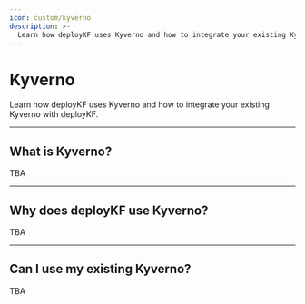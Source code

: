 ```yaml
---
icon: custom/kyverno
description: >-
  Learn how deployKF uses Kyverno and how to integrate your existing Kyverno with deployKF.
---
```


# Kyverno

Learn how deployKF uses Kyverno and how to integrate your existing Kyverno with deployKF.

---

## __What is Kyverno?__

TBA

---

## __Why does deployKF use Kyverno?__

TBA

---

## __Can I use my existing Kyverno?__

TBA